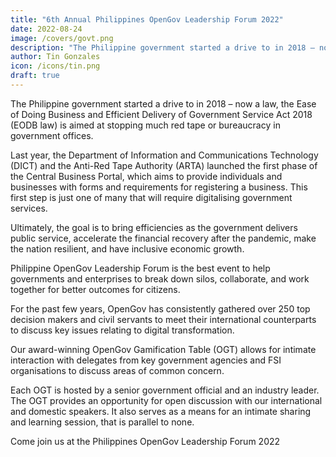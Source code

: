 ```yaml
---
title: "6th Annual Philippines OpenGov Leadership Forum 2022"
date: 2022-08-24
image: /covers/govt.png
description: "The Philippine government started a drive to in 2018 – now a law, the Ease of Doing Business and Efficient Delivery of Government Service Act 2018 (EODB law) is aimed at stopping much red tape or bureaucracy in government offices"
author: Tin Gonzales
icon: /icons/tin.png
draft: true
---
```



<!-- Wednesday, August 24, 2022 -->


The Philippine government started a drive to in 2018 – now a law, the Ease of Doing Business and Efficient Delivery of Government Service Act 2018 (EODB law) is aimed at stopping much red tape or bureaucracy in government offices.

Last year, the Department of Information and Communications Technology (DICT) and the Anti-Red Tape Authority (ARTA) launched the first phase of the Central Business Portal, which aims to provide individuals and businesses with forms and requirements for registering a business. This first step is just one of many that will require digitalising government services.

Ultimately, the goal is to bring efficiencies as the government delivers public service, accelerate the financial recovery after the pandemic, make the nation resilient, and have inclusive economic growth.

Philippine OpenGov Leadership Forum is the best event to help governments and enterprises to break down silos, collaborate, and work together for better outcomes for citizens.

For the past few years, OpenGov has consistently gathered over 250 top decision makers and civil servants to meet their international counterparts to discuss key issues relating to digital transformation.

Our award-winning OpenGov Gamification Table (OGT) allows for intimate interaction with delegates from key government agencies and FSI organisations to discuss areas of common concern.

Each OGT is hosted by a senior government official and an industry leader. The OGT provides an opportunity for open discussion with our international and domestic speakers. It also serves as a means for an intimate sharing and learning session, that is parallel to none.

Come join us at the Philippines OpenGov Leadership Forum 2022



